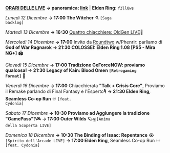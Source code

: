 <b><u>ORARI DELLE LIVE</u></b>
<b>→ panoramica: <a href="https://trello.com/b/iKwdSGf3/sabaku">link</a></b> | <b>Elden Ring:</b> <code>f3ll0ws</code>

<i>Lunedì 12 Dicembre</i>
<b>→ 17:00 The Witcher</b> ⚗️ <code>[Saga backlog]</code>

<i>Martedì 13 Dicembre</i>
<b>→ 16:30</b> <a href="https://www.twitch.tv/oldgenproject">Quattro chiacchiere: OldGen LIVE</a>💬 

<i>Mercoledì 14 Dicembre</i>
<b>→ 17:00</b> Invito da <a href="https://www.twitch.tv/roundtwotwitch"> Roundtwo</a> w/Phenrir: parliamo di <b>God of War Ragnarok</b>
<b>→ 21:30 COLOSSEI: Elden Ring 1.08 [PS5 - Mira NG+]</b> 🏟
     
<i>Giovedì 15 Dicembre</i>
<b>→ 17:00 Tradizione GeForceNOW: proviamo qualcosa! </b>
<b>→ 21:30 Legacy of Kain: Blood Omen <code>[Retrogaming Format]</code> 🧛</b>

<i>Venerdì 16 Dicembre</i>
<b>→ 17:00</b> Chiacchierata <b>"Talk + Crisis Core"</b>,  Proviamo il Remake parlando di Final Fantasy e l'Esperto🎙
<b>→ 21:30 Elden Ring, Seamless Co-op Run</b> ♾️ <code>[feat. Cydonia]</code>

<i>Sabato 17 Dicembre</i>
<b>→ 10:30 Proviamo ad Aggiungere la tradizione "GamePass"?</b>🎮
<b>→ 17:00 Outer Wilds</b> 🪐🛸<code>[Anima della Scoperta LIVE]</code>

<i>Domenica 18 Dicembre</i>
<b>→ 10:30 The Binding of Isaac: Repentance</b> 😭<code>[Spirito dell'Arcade LIVE]</code>
<b>→ 17:00 Elden Ring</b>, Seamless Co-op Run ♾️ <code>[feat. Cydonia]</code>
